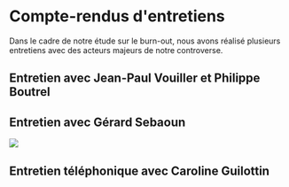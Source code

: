 # Compte-rendus d'entretiens 

Dans le cadre de notre étude sur le burn-out, nous avons réalisé plusieurs entretiens avec des acteurs majeurs de notre controverse. 

## Entretien avec Jean-Paul Vouiller et Philippe Boutrel 

## Entretien avec Gérard Sebaoun 

<img src="./images/Entretien 2 - Gérard Sebaoun.pdf">

## Entretien téléphonique avec Caroline Guilottin 

## 
